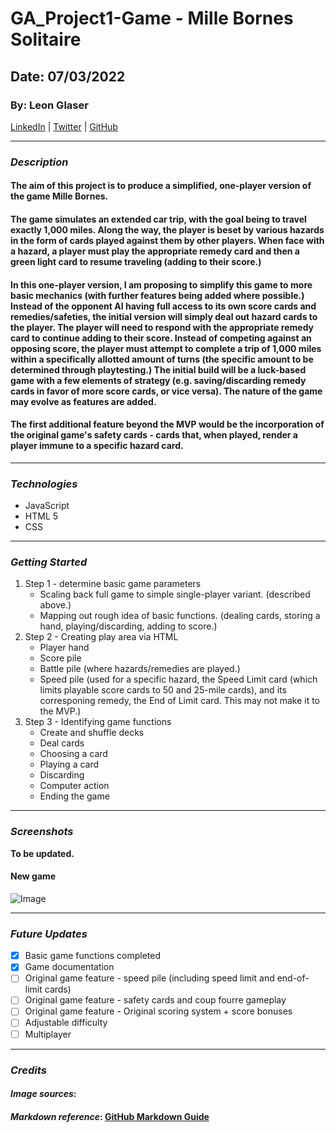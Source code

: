 # GA_Project1-Game - Mille Bornes Solitaire

## Date: 07/03/2022

### By: Leon Glaser

[LinkedIn](https://www.linkedin.com/in/leon-glaser-02645322/) |
[Twitter](https://twitter.com/sirescapist) |
[GitHub](https://github.com/lnglaser)

---

### **_Description_**

#### **The aim of this project is to produce a simplified, one-player version of the game Mille Bornes.**

#### **The game simulates an extended car trip, with the goal being to travel exactly 1,000 miles. Along the way, the player is beset by various hazards in the form of cards played against them by other players. When face with a hazard, a player must play the appropriate remedy card and then a green light card to resume traveling (adding to their score.)**

#### **In this one-player version, I am proposing to simplify this game to more basic mechanics (with further features being added where possible.) Instead of the opponent AI having full access to its own score cards and remedies/safeties, the initial version will simply deal out hazard cards to the player. The player will need to respond with the appropriate remedy card to continue adding to their score. Instead of competing against an opposing score, the player must attempt to complete a trip of 1,000 miles within a specifically allotted amount of turns (the specific amount to be determined through playtesting.) The initial build will be a luck-based game with a few elements of strategy (e.g. saving/discarding remedy cards in favor of more score cards, or vice versa). The nature of the game may evolve as features are added.**

#### **The first additional feature beyond the MVP would be the incorporation of the original game's safety cards - cards that, when played, render a player immune to a specific hazard card.**

---

### **_Technologies_**

- JavaScript
- HTML 5
- CSS

---

### **_Getting Started_**

1. Step 1 - determine basic game parameters
   - Scaling back full game to simple single-player variant. (described above.)
   - Mapping out rough idea of basic functions. (dealing cards, storing a hand, playing/discarding, adding to score.)
2. Step 2 - Creating play area via HTML
   - Player hand
   - Score pile
   - Battle pile (where hazards/remedies are played.)
   - Speed pile (used for a specific hazard, the Speed Limit card (which limits playable score cards to 50 and 25-mile cards), and its corresponing remedy, the End of Limit card. This may not make it to the MVP.)
3. Step 3 - Identifying game functions
   - Create and shuffle decks
   - Deal cards
   - Choosing a card
   - Playing a card
   - Discarding
   - Computer action
   - Ending the game

---

### **_Screenshots_**

**To be updated.**

#### **New game**

![Image](https://imgur.com/MMkcmko)

---

### **_Future Updates_**

- [x] Basic game functions completed
- [x] Game documentation
- [ ] Original game feature - speed pile (including speed limit and end-of-limit cards)
- [ ] Original game feature - safety cards and coup fourre gameplay
- [ ] Original game feature - Original scoring system + score bonuses
- [ ] Adjustable difficulty
- [ ] Multiplayer

---

### **_Credits_**

#### **_Image sources_**:

#### **_Markdown reference_**: [GitHub Markdown Guide](https://gist.github.com/cuonggt/9b7d08a597b167299f0d)
